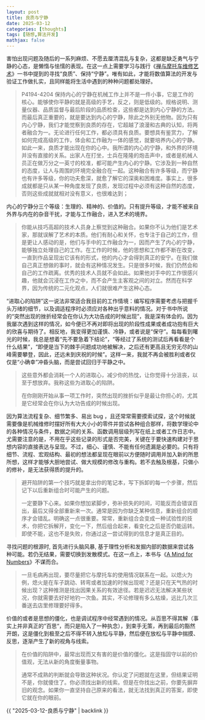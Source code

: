 ```yaml
---
layout: post
title: 良质与宁静
date: 2025-03-12
categories: [thoughts]
tags: [随想,算法开发]
mathjax: false
---
```


害怕出现问题及随后的一系列麻烦、不愿去厘清混乱与复杂，这都是缺乏勇气与宁静的心态，是懒惰与怯懦的表现。在这一点上需要学习与践行《[禅与摩托车维修艺术](https://www.amazon.com/%E7%A6%85%E4%B8%8E%E6%91%A9%E6%89%98%E8%BD%A6%E7%BB%B4%E4%BF%AE%E8%89%BA%E6%9C%AF-%E7%BE%8E-%E7%BD%97%E4%BC%AF%E7%89%B9%C2%B7M-%E6%B3%A2%E8%A5%BF%E6%A0%BC%EF%BC%88Robert-M-Pirsig%EF%BC%89-%E5%BC%A0%E5%9B%BD%E8%BE%B0/dp/B005O4PUFC)》一书中提到的寻找“良质”、保持“宁静”。唯有如此，才能将数值算法的开发与验证工作做扎实，且同样能将生活中遇到的种种问题都处理好。

> P4194-4204 保持内心的宁静在机械工作上并不是一件小事，它是工作的核心。能够使你平静的就是高级的手艺，反之，则是低级的。规格说明、测量仪器、品质监督与最后阶段的品质检查，这些都是达到内心宁静的方法。而最后真正重要的，就是要达到内心的宁静，除此之外别无他物。因为只有内心宁静，我们才能觉察到良质的存在，它超越了浪漫和古典的认知，将两者融合为一。无论进行任何工作，都必须具有良质。要想具有鉴赏力，了解如何完成高级的工作，体会和工作融为一体的感觉，就要培养内心的宁静。如此一来，良质才能出现在你的心中。我所谓的内心的宁静，和外界的环境并没有直接的关系。出家人在打坐，士兵在隆隆的炮击声中，或者是机械人员正在做万分之一英寸的校准，都可能产生内心的宁静。它涉及到一种自然的态度，让人与周围的环境完全融合在一起。这种融合有许多等级，而宁静也有许多等级，你的功夫愈深，就愈了解它的深奥和困难度。事实上，很多成就都是只从某一种角度发现了良质，发现过程中必须有这种自然的态度，否则这些成就就相对没有意义，也很难达到；

内心的宁静分三个等级：生理的、精神的、价值的。只有提升等级，才能不被来自外界与内在的杂音干扰，才能与工作融合，进入艺术的境界。

> 你能从技巧高超的技术人员身上察觉到这种融合。如果你不认为他们是艺术家，那就误解了艺术的本质。他们有耐心和关怀，也专注于自己的工作，但是更让人感动的是，他们与手中的工作融合为一，因而产生了内心的宁静，能够独立处理自己的工作。在工作的时候，他的思想和工作都不断在改变，一直到作品呈现出它该有的形式，他的内心才会得到真正的安宁。在我们做自己真正想做的事时，就会有这种情况发生。只是很多时候，我们仍然会和自己的工作疏离。优秀的技术人员就不会如此。如果他对手中的工作很感兴趣，他就会沉浸在工作之中，而不会产生主客观之间的对立。然而在科学界，因为传统的二元化观点，人们就很难产生这种心态。

“进取心的陷阱”这一说法非常适合我目前的工作情境：编写程序需要考虑与把握千头万绪的细节，以及调适程序时必须应对各种出乎意料的情况。对于书中所说的“突然出现的挫折经常会在你认为大功告成的时候出现”，我是深有体会的。因为我屡次遇到这样的情况，如今便已不再对即将出现的阶段性成果或者成功抱有巨大的欣喜与期待了。相反地，我变得更加谨慎、冷静，或者说是“保守”。每每看到曙光的时候，我总是想着“先不要急着下结论”，“等经过了系统的测试后再看看是个什么结果”，“即便是当下的棘手问题成功地被解决，之后还有更高且无穷无尽的山峰需要攀登，因此，还远未到庆祝的时候”。这样一来，我就不再会被胜利或者仅仅是“小确幸”冲昏头脑，而是尝试回归于平静之中。

> 这些意外都会消耗一个人的进取心，减少你的热忱，让你觉得十分沮丧，以至于想放弃。我称这些为进取心的陷阱。
> 
> 在你刚刚开始从事一项工作时，突然出现的挫折似乎是最让你担心的，尤其是它经常会在你认为大功告成的时候出现。

因为算法流程复杂、细节繁多、易出 bug ，且还常常需要摸索试探，这个时候就需要像是机械维修时摆好所有大大小小的零件并尝试各种组合那样，将数学理论中的各种情况与条件，数据之间的关系、函数调用层级列写在纸上或者工作日志中。尤需要注意的是，不用在乎这些记录的形式是否完美，关键在于要快速构建对于思想内容的直接表达与呈现。不过，细心、谨慎、不能有任何遗漏是必要的。只有将细节、流程、宏观结构、最初的想法都呈现在眼前以方便随时调用并加入新的所思所想，这样才能够大胆地尝试、做大规模的修改与重构。若不去触及根基，只做小的修补，是无法获得质的提升的。

> 避开陷阱的第一个技巧就是拿出你的笔记本，写下拆卸的每一个步骤，然后记下以后重新组合时可能产生的问题。
> 
> 一定要静下心来。如果你想加紧脚步，弥补损失的时间，可能反而会错误百出，最后又得全部重新来一次。通常是因为你缺乏某种信息，重新组合的顺序才会错乱。明确这一点很重要。常常，重新组合会变成一种试验性的技术，你把它拆解开，变化一下，然后组合起来，看变化之后是否仍能运转。即使不能，这也不是失败，你通过这一尝试得到的信息才是真正目的。

寻找问题的根源时, 首先进行头脑风暴, 基于理性分析和发掘内部的数据来尝试各种可能。若仍无结果，需要切换到发散模式。在这一点上，本书与《[A Mind for Numbers](https://www.amazon.com/Mind-Numbers-Science-Flunked-Algebra/dp/039916524X)》不谋而合。

> 一旦毛病再出现，要尽量把它与摩托车的使用情况联系在一起。以熄火为例，熄火是在车子跳动、转弯或者加速的时候出现呢？还是只在天气热的时候出现？这种推测是找出因果关系的有效途径。若是迟迟无法解决某些状况，你就需要去好好地钓一次鱼。其实，不论修理有多么枯燥，远比几次三番送去店里修理要好得多。

价值的或者是思想的僵化，也是调试程序中经常遇到的情况。从百思不得其解（事实上并非真正的”百思“，而只是陷入了一种执念），到束手无策，再到最后的豁然开朗，这是僵化到极至之后不得不转入放松与平静，然后便在放松与平静中揣摸、反思，逐渐产生了新的视角与线索。

> 在价值的陷阱中，最常出现而又有害的是价值的僵化。这是指固守以前的价值观，无法从新的角度衡量事物。
> 
> 通常不成熟的判断就会导致这种状况。你认定了问题就在这里，但结果证明不是，你就傻住了。你必须找出新的线索。但是在你找出之前，你要先摒弃旧的观念。如果你一直坚持自己原来的看法，就无法找到真正的答案，即使它就在你的眼前。

{{ "2025-03-12-良质与宁静" | backlink }}
